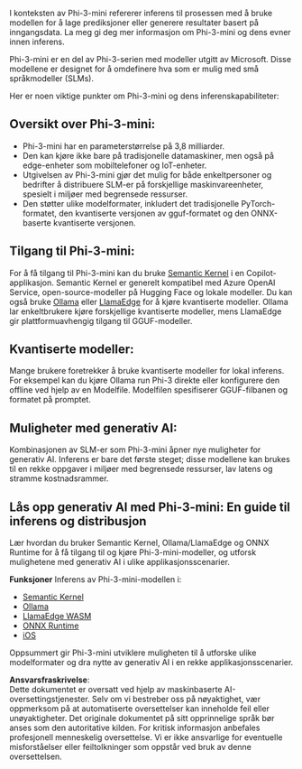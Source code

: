 I konteksten av Phi-3-mini refererer inferens til prosessen med å bruke modellen for å lage prediksjoner eller generere resultater basert på inngangsdata. La meg gi deg mer informasjon om Phi-3-mini og dens evner innen inferens.

Phi-3-mini er en del av Phi-3-serien med modeller utgitt av Microsoft. Disse modellene er designet for å omdefinere hva som er mulig med små språkmodeller (SLMs).

Her er noen viktige punkter om Phi-3-mini og dens inferenskapabiliteter:

## **Oversikt over Phi-3-mini:**
- Phi-3-mini har en parameterstørrelse på 3,8 milliarder.
- Den kan kjøre ikke bare på tradisjonelle datamaskiner, men også på edge-enheter som mobiltelefoner og IoT-enheter.
- Utgivelsen av Phi-3-mini gjør det mulig for både enkeltpersoner og bedrifter å distribuere SLM-er på forskjellige maskinvareenheter, spesielt i miljøer med begrensede ressurser.
- Den støtter ulike modelformater, inkludert det tradisjonelle PyTorch-formatet, den kvantiserte versjonen av gguf-formatet og den ONNX-baserte kvantiserte versjonen.

## **Tilgang til Phi-3-mini:**
For å få tilgang til Phi-3-mini kan du bruke [Semantic Kernel](https://github.com/microsoft/SemanticKernelCookBook?WT.mc_id=aiml-138114-kinfeylo) i en Copilot-applikasjon. Semantic Kernel er generelt kompatibel med Azure OpenAI Service, open-source-modeller på Hugging Face og lokale modeller.
Du kan også bruke [Ollama](https://ollama.com) eller [LlamaEdge](https://llamaedge.com) for å kjøre kvantiserte modeller. Ollama lar enkeltbrukere kjøre forskjellige kvantiserte modeller, mens LlamaEdge gir plattformuavhengig tilgang til GGUF-modeller.

## **Kvantiserte modeller:**
Mange brukere foretrekker å bruke kvantiserte modeller for lokal inferens. For eksempel kan du kjøre Ollama run Phi-3 direkte eller konfigurere den offline ved hjelp av en Modelfile. Modelfilen spesifiserer GGUF-filbanen og formatet på promptet.

## **Muligheter med generativ AI:**
Kombinasjonen av SLM-er som Phi-3-mini åpner nye muligheter for generativ AI. Inferens er bare det første steget; disse modellene kan brukes til en rekke oppgaver i miljøer med begrensede ressurser, lav latens og stramme kostnadsrammer.

## **Lås opp generativ AI med Phi-3-mini: En guide til inferens og distribusjon**  
Lær hvordan du bruker Semantic Kernel, Ollama/LlamaEdge og ONNX Runtime for å få tilgang til og kjøre Phi-3-mini-modeller, og utforsk mulighetene med generativ AI i ulike applikasjonsscenarier.

**Funksjoner**
Inferens av Phi-3-mini-modellen i:

- [Semantic Kernel](https://github.com/Azure-Samples/Phi-3MiniSamples/tree/main/semantickernel?WT.mc_id=aiml-138114-kinfeylo)
- [Ollama](https://github.com/Azure-Samples/Phi-3MiniSamples/tree/main/ollama?WT.mc_id=aiml-138114-kinfeylo)
- [LlamaEdge WASM](https://github.com/Azure-Samples/Phi-3MiniSamples/tree/main/wasm?WT.mc_id=aiml-138114-kinfeylo)
- [ONNX Runtime](https://github.com/Azure-Samples/Phi-3MiniSamples/tree/main/onnx?WT.mc_id=aiml-138114-kinfeylo)
- [iOS](https://github.com/Azure-Samples/Phi-3MiniSamples/tree/main/ios?WT.mc_id=aiml-138114-kinfeylo)

Oppsummert gir Phi-3-mini utviklere muligheten til å utforske ulike modelformater og dra nytte av generativ AI i en rekke applikasjonsscenarier.

**Ansvarsfraskrivelse**:  
Dette dokumentet er oversatt ved hjelp av maskinbaserte AI-oversettingstjenester. Selv om vi bestreber oss på nøyaktighet, vær oppmerksom på at automatiserte oversettelser kan inneholde feil eller unøyaktigheter. Det originale dokumentet på sitt opprinnelige språk bør anses som den autoritative kilden. For kritisk informasjon anbefales profesjonell menneskelig oversettelse. Vi er ikke ansvarlige for eventuelle misforståelser eller feiltolkninger som oppstår ved bruk av denne oversettelsen.